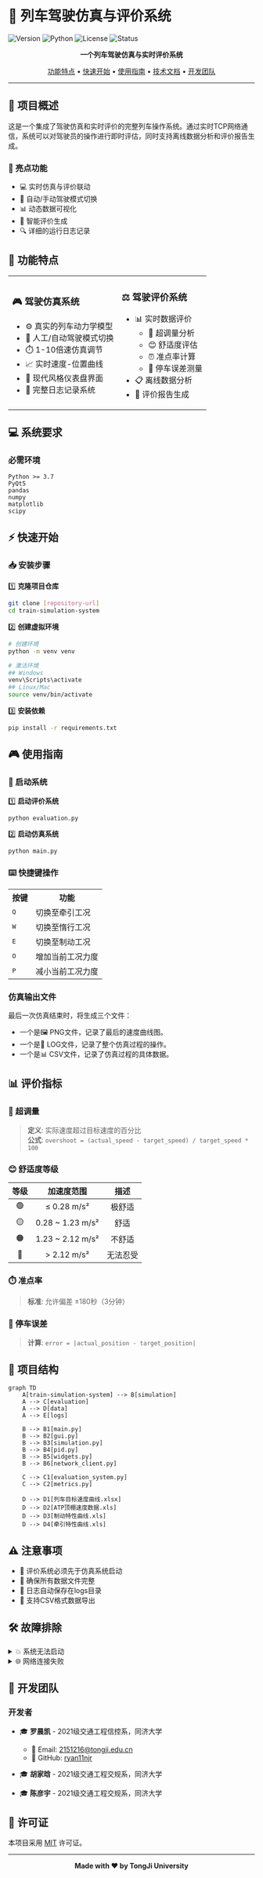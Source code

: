 # 🚄 列车驾驶仿真与评价系统
![Version](https://img.shields.io/badge/version-1.2-blue)
![Python](https://img.shields.io/badge/Python-3.7+-brightgreen)
![License](https://img.shields.io/badge/license-MIT-green)
![Status](https://img.shields.io/badge/status-active-success)

<div align="center">

**一个列车驾驶仿真与实时评价系统**

[功能特点](#-功能特点) •
[快速开始](#-快速开始) •
[使用指南](#-使用指南) •
[技术文档](#-技术文档) •
[开发团队](#-开发团队) 

</div>

---

## 📑 项目概述

这是一个集成了驾驶仿真和实时评价的完整列车操作系统。通过实时TCP网络通信，系统可以对驾驶员的操作进行即时评估，同时支持离线数据分析和评价报告生成。

### 🌟 亮点功能
- 💻 实时仿真与评价联动
- 🔄 自动/手动驾驶模式切换
- 📊 动态数据可视化
- 📝 智能评价生成
- 🔍 详细的运行日志记录

## 🚀 功能特点

<table>
<tr>
<td>

### 🎮 驾驶仿真系统

- ⚙️ 真实的列车动力学模型
- 🔄 人工/自动驾驶模式切换
- ⏱️ 1-10倍速仿真调节
- 📈 实时速度-位置曲线
- 🎯 现代风格仪表盘界面
- 📝 完整日志记录系统

</td>
<td>

### ⚖️ 驾驶评价系统

- 📊 实时数据评价
  - 🎯 超调量分析
  - 😊 舒适度评估
  - ⏰ 准点率计算
  - 📏 停车误差测量
- 📋 离线数据分析
- 📑 评价报告生成

</td>
</tr>
</table>

## 💻 系统要求

### 必需环境
```
Python >= 3.7
PyQt5
pandas
numpy
matplotlib
scipy
```

## ⚡ 快速开始

### 📥 安装步骤

1️⃣ **克隆项目仓库**
```bash
git clone [repository-url]
cd train-simulation-system
```

2️⃣ **创建虚拟环境**
```bash
# 创建环境
python -m venv venv

# 激活环境
## Windows
venv\Scripts\activate
## Linux/Mac
source venv/bin/activate
```

3️⃣ **安装依赖**
```bash
pip install -r requirements.txt
```

## 🎮 使用指南

### 🔌 启动系统

1️⃣ **启动评价系统**
```bash
python evaluation.py
```

2️⃣ **启动仿真系统**
```bash
python main.py
```

### ⌨️ 快捷键操作

<table>
<tr><th>按键</th><th>功能</th></tr>
<tr><td><kbd>Q</kbd></td><td>切换至牵引工况</td></tr>
<tr><td><kbd>W</kbd></td><td>切换至惰行工况</td></tr>
<tr><td><kbd>E</kbd></td><td>切换至制动工况</td></tr>
<tr><td><kbd>O</kbd></td><td>增加当前工况力度</td></tr>
<tr><td><kbd>P</kbd></td><td>减小当前工况力度</td></tr>
</table>

### 仿真输出文件

最后一次仿真结束时，将生成三个文件：
- 一个是🖼️ PNG文件，记录了最后的速度曲线图。
- 一个是📜 LOG文件，记录了整个仿真过程的操作。
- 一个是📊 CSV文件，记录了仿真过程的具体数据。



## 📊 评价指标

### 🎯 超调量
> **定义**: 实际速度超过目标速度的百分比  
> **公式**: `overshoot = (actual_speed - target_speed) / target_speed * 100`

### 😊 舒适度等级
| 等级 | 加速度范围 | 描述 |
|:----:|:----------:|:----:|
| 🟢 | ≤ 0.28 m/s² | 极舒适 |
| 🟡 | 0.28 ~ 1.23 m/s² | 舒适 |
| 🟠 | 1.23 ~ 2.12 m/s² | 不舒适 |
| 🔴 | > 2.12 m/s² | 无法忍受 |

### ⏱️ 准点率
> **标准**: 允许偏差 ±180秒（3分钟）

### 📏 停车误差
> **计算**: `error = |actual_position - target_position|`

## 📁 项目结构

```mermaid
graph TD
    A[train-simulation-system] --> B[simulation]
    A --> C[evaluation]
    A --> D[data]
    A --> E[logs]
    
    B --> B1[main.py]
    B --> B2[gui.py]
    B --> B3[simulation.py]
    B --> B4[pid.py]
    B --> B5[widgets.py]
    B --> B6[network_client.py]
    
    C --> C1[evaluation_system.py]
    C --> C2[metrics.py]
    
    D --> D1[列车目标速度曲线.xlsx]
    D --> D2[ATP顶棚速度数据.xls]
    D --> D3[制动特性曲线.xls]
    D --> D4[牵引特性曲线.xls]
```

## ⚠️ 注意事项

- 🔵 评价系统必须先于仿真系统启动
- 🔵 确保所有数据文件完整
- 🔵 日志自动保存在logs目录
- 🔵 支持CSV格式数据导出

## 🛠️ 故障排除

<details>
<summary>💥 系统无法启动</summary>

- ✅ 检查Python版本 (>= 3.7)
- ✅ 验证依赖安装情况
- ✅ 确认数据文件完整性
</details>

<details>
<summary>🌐 网络连接失败</summary>

- ✅ 确认评价系统已启动
- ✅ 检查端口5000占用情况
- ✅ 查看防火墙设置
</details>

## 👥 开发团队

### 开发者
- 🎓 **罗晨凯** - 2021级交通工程信控系，同济大学
  - 📧 Email: 2151216@tongji.edu.cn
  - 🔗 GitHub: [ryan11njr](https://github.com/ryan11njr)

- 🎓 **胡家晗** - 2021级交通工程交规系，同济大学
- 🎓 **陈彦宇** - 2021级交通工程交规系，同济大学

## 📜 许可证

本项目采用 [MIT](LICENSE) 许可证。

---

<div align="center">
<strong>Made with ❤️ by TongJi University</strong>
</div>
